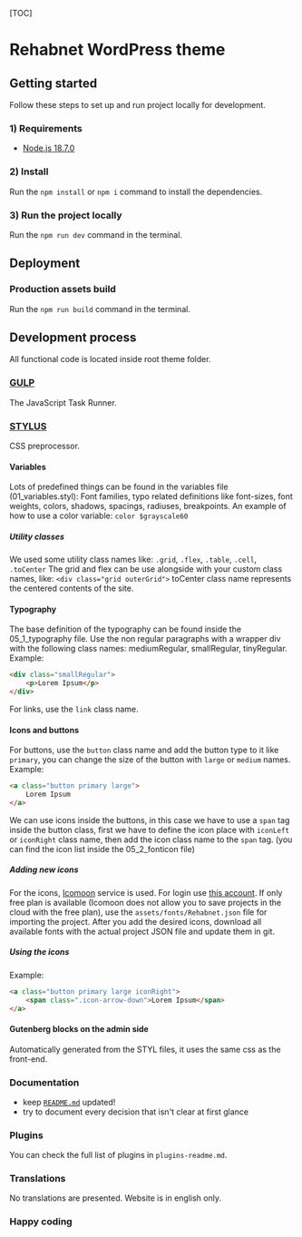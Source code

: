 [TOC]
# Rehabnet WordPress theme
## Getting started
Follow these steps to set up and run project locally for development.
### 1) Requirements
- [Node.js 18.7.0](https://nodejs.org/en/)
### 2) Install
Run the `npm install` or `npm i` command to install the dependencies.
### 3) Run the project locally
Run the `npm run dev` command in the terminal.
## Deployment
### Production assets build
Run the `npm run build` command in the terminal.
## Development process
All functional code is located inside root theme folder.
### [GULP](https://gulpjs.com/)
The JavaScript Task Runner.
### [STYLUS](https://stylus-lang.com/)
CSS preprocessor.
#### Variables
Lots of predefined things can be found in the variables file (01_variables.styl):
Font families, typo related definitions like font-sizes, font weights, colors, shadows, spacings, radiuses, breakpoints. 
An example of how to use a color variable:  `color $grayscale60`
##### Utility classes
We used some utility class names like:
`.grid`, `.flex`, `.table`, `.cell`, `.toCenter`
The grid and flex can be use alongside with your custom class names, like: `<div class="grid outerGrid">`
toCenter class name represents the centered contents of the site.
#### Typography
The base definition of the typography can be found inside the 05_1_typography file.
Use the non regular paragraphs with a wrapper div with the following class names: mediumRegular, smallRegular, tinyRegular.
Example:
```html
<div class="smallRegular">
	<p>Lorem Ipsum</p>
</div>
```
For links, use the `link` class name.
#### Icons and buttons
For buttons, use the `button` class name and add the button type to it like `primary`, you can change the size of the button with `large` or `medium` names.
Example:
```html
<a class="button primary large">
	Lorem Ipsum
</a>
```
We can use icons inside the buttons, in this case we have to use a `span` tag inside the button class, first we have to define the icon place with `iconLeft` or `iconRight` class name, then add the icon class name to the `span` tag.
(you can find the icon list inside the 05_2_fonticon file)
##### Adding new icons
For the icons, [Icomoon](https://icomoon.io/) service is used. For login use [this account](https://passmgr.argo22.com/index.php/pwd/view/1097). If only free plan is available (Icomoon does not allow you to save projects in the cloud with the free plan), use the `assets/fonts/Rehabnet.json` file for importing the project.
After you add the desired icons, download all available fonts with the actual project JSON file and update them in git. 
##### Using the icons
Example:
```html
<a class="button primary large iconRight">
	<span class=".icon-arrow-down">Lorem Ipsum</span>
</a>
```
#### Gutenberg blocks on the admin side
Automatically generated from the STYL files, it uses the same css as the front-end.
### Documentation
- keep [`README.md`](./README.md) updated!
- try to document every decision that isn't clear at first glance
### Plugins
You can check the full list of plugins in `plugins-readme.md`.
### Translations
No translations are presented. Website is in english only.
### Happy coding
